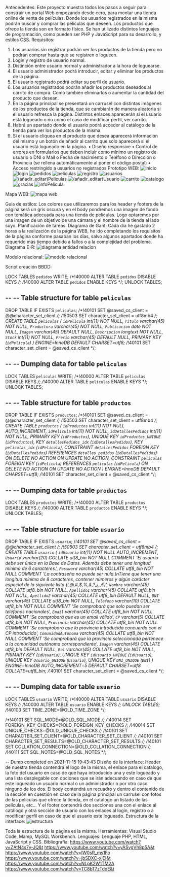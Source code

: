 Antecedentes:
Este proyecto muestra todos los pasos a seguir para construir un portal Web empezando desde cero, para montar una tienda online de venta de películas. Donde los usuarios registrados en la misma podrán buscar y comprar las películas que deseen. Los productos que ofrece la tienda son en formato físico.
Se han utilizado distintos lenguajes de programación, como pueden ser PHP y JavaScript para su desarrollo, y estilos CSS.
Requisitos:
1. Los usuarios sin registrar podrán ver los productos de la tienda pero no podrán comprar hasta que se registren o logueen.
2. Login y registro de usuario normal.
3. Distinción entre usuario normal y administrador a la hora de loguearse.
4. El usuario administrador podrá introducir, editar y eliminar los productos de la página.
5. El usuario registrado podrá editar su perfil de usuario.
6. Los usuarios registrados podrán añadir los productos deseados al carrito de compra. Como también eliminarlos o aumentar la cantidad del producto que desean.
7. En la página principal se presentará un carrusel con distintas imágenes de los productos de la tienda, que se cambiarán de manera aleatoria si el usuario refresca la página. Distintos enlaces aparecerán si el usuario está logueado o no como el caso de modificar perfil, ver carrito.
8. Habrá un apartado donde el usuario podrá acceder al catálogo de la tienda para ver los productos de la misma.
9. Si el usuario cliquea en el producto que desea aparecerá información del mismo y un botón de añadir al carrito que solo aparecerá si el usuario está logueado en la página.
•	Diseño responsive
•	Control de errores en formularios que deben incluir como mínimo un registro de usuario
o	DNI
o	Mail
o	Fecha de nacimiento
o	Teléfono
o	Dirección
o	Provincia (se rellena automáticamente al poner el código postal)
•	Acceso restringido a usuarios no registrados
Prototipo WEB:
![inicio](https://user-images.githubusercontent.com/91693656/142055671-c8994404-5f52-4089-a09e-79caf8a7c464.PNG)
![login](https://user-images.githubusercontent.com/91693656/142055676-5c939cf3-522d-4824-8082-4b465248afe5.PNG)
![pedidos](https://user-images.githubusercontent.com/91693656/142055678-41d92851-e10f-46a5-8157-79524c66b8ce.PNG)
![peliculas](https://user-images.githubusercontent.com/91693656/142055679-65c8e6fb-268b-4b0e-98ed-a0b67f4a490f.PNG)
![registro](https://user-images.githubusercontent.com/91693656/142055680-e3932bee-3991-420e-aaaf-d44fd54627c9.PNG)
![usuarios](https://user-images.githubusercontent.com/91693656/142055682-580175dc-8abd-45bf-a74d-c7a8b27c95d3.PNG)
![(añadir_editar)Peliculas](https://user-images.githubusercontent.com/91693656/142055683-651b990e-faa9-4578-9598-580a21025044.PNG)
![(añadir_editar)Usuario](https://user-images.githubusercontent.com/91693656/142055684-fa32b4b2-dfb6-435f-a575-ead53174a5f5.PNG)
![carrito](https://user-images.githubusercontent.com/91693656/142055689-ed5e8f36-5559-4e93-b8b2-f90d5eba64e6.PNG)
![catalogo](https://user-images.githubusercontent.com/91693656/142055692-821e1b40-21e4-4cd9-9509-0843161f25cc.PNG)
![gracias](https://user-images.githubusercontent.com/91693656/142055693-c8cd1e86-e058-49d0-a81b-dac526127503.PNG)
![infoPelicula](https://user-images.githubusercontent.com/91693656/142055696-3687e1d6-cf00-4584-9b27-27309793dcb7.PNG)

Mapa WEB:
![mapa web](https://user-images.githubusercontent.com/91693656/142055628-462ea049-647b-434b-bdf9-a027daa8d249.PNG)

Guía de estilos:
Los colores que utilizaremos para los header y footers de la página será un gris oscura y en el body pondremos una imagen de fondo con temática adecuada para una tienda de películas.
Logo optaremos por una imagen de un objetivo de una cámara y el nombre de la tienda al lado suyo.
Planificación de tareas. Diagrama de Gant:
Cada día he gastado 2 horas a la realización de la página WEB, he ido completando los requisitos de la página conforme pasaban los días, salvo algunos apartados donde ha requerido más tiempo debido a fallos o a la complejidad del problema.
Diagrama E-R:
 ![diagrama entidad relacion](https://user-images.githubusercontent.com/91693656/142055617-3e4fd36a-9066-4edc-93e2-5c5766c7f0fc.PNG)

Modelo relacional:
![modelo relacional](https://user-images.githubusercontent.com/91693656/142055608-2bb9859b-48e3-4cf6-bf3a-d5e7222213b5.PNG)

Script creación BBDD:

LOCK TABLES `pedidos` WRITE;
/*!40000 ALTER TABLE `pedidos` DISABLE KEYS */;
/*!40000 ALTER TABLE `pedidos` ENABLE KEYS */;
UNLOCK TABLES;

--
-- Table structure for table `peliculas`
--

DROP TABLE IF EXISTS `peliculas`;
/*!40101 SET @saved_cs_client     = @@character_set_client */;
/*!50503 SET character_set_client = utf8mb4 */;
CREATE TABLE `peliculas` (
  `idPelicula` int(11) NOT NULL,
  `Titulo` varchar(45) NOT NULL,
  `Productora` varchar(45) NOT NULL,
  `Publicacion` date NOT NULL,
  `Imagen` varchar(45) DEFAULT NULL,
  `Descripcion` longtext NOT NULL,
  `Stock` int(11) NOT NULL,
  `Precio` varchar(45) DEFAULT NULL,
  PRIMARY KEY (`idPelicula`)
) ENGINE=InnoDB DEFAULT CHARSET=utf8;
/*!40101 SET character_set_client = @saved_cs_client */;

--
-- Dumping data for table `peliculas`
--

LOCK TABLES `peliculas` WRITE;
/*!40000 ALTER TABLE `peliculas` DISABLE KEYS */;
/*!40000 ALTER TABLE `peliculas` ENABLE KEYS */;
UNLOCK TABLES;

--
-- Table structure for table `productos`
--

DROP TABLE IF EXISTS `productos`;
/*!40101 SET @saved_cs_client     = @@character_set_client */;
/*!50503 SET character_set_client = utf8mb4 */;
CREATE TABLE `productos` (
  `idProductos` int(11) NOT NULL AUTO_INCREMENT,
  `idPelicula` int(11) NOT NULL,
  `idDetallesPedidos` int(11) NOT NULL,
  PRIMARY KEY (`idProductos`),
  UNIQUE KEY `idProductos_UNIQUE` (`idProductos`),
  KEY `detallesPedidos_idx` (`idDetallesPedidos`),
  KEY `peliculas_idx` (`idPelicula`),
  CONSTRAINT `detallesPedidos` FOREIGN KEY (`idDetallesPedidos`) REFERENCES `detalles_pedidos` (`idDetallesPedidos`) ON DELETE NO ACTION ON UPDATE NO ACTION,
  CONSTRAINT `peliculas` FOREIGN KEY (`idPelicula`) REFERENCES `peliculas` (`idPelicula`) ON DELETE NO ACTION ON UPDATE NO ACTION
) ENGINE=InnoDB DEFAULT CHARSET=utf8;
/*!40101 SET character_set_client = @saved_cs_client */;

--
-- Dumping data for table `productos`
--

LOCK TABLES `productos` WRITE;
/*!40000 ALTER TABLE `productos` DISABLE KEYS */;
/*!40000 ALTER TABLE `productos` ENABLE KEYS */;
UNLOCK TABLES;

--
-- Table structure for table `usuario`
--

DROP TABLE IF EXISTS `usuario`;
/*!40101 SET @saved_cs_client     = @@character_set_client */;
/*!50503 SET character_set_client = utf8mb4 */;
CREATE TABLE `usuario` (
  `idUsuario` int(11) NOT NULL AUTO_INCREMENT,
  `Usuario` varchar(20) COLLATE utf8_bin NOT NULL COMMENT 'El usuario debe ser único en la Base de Datos. Además debe tener una longitud mínima de 6 caracteres.',
  `Password` varchar(45) COLLATE utf8_bin NOT NULL COMMENT 'La contraseña no puede ser nula.\nTiene que tener una longitud mínima de 8 caracteres, contener números y algún carácter especial de la siguiente lista (!,@,#,$,%,&,?,¿,*,€)',
  `Nombre` varchar(45) COLLATE utf8_bin NOT NULL,
  `Apellido1` varchar(45) COLLATE utf8_bin NOT NULL,
  `Apellido2` varchar(45) COLLATE utf8_bin DEFAULT NULL,
  `DNI` varchar(45) COLLATE utf8_bin NOT NULL,
  `Telefono` varchar(10) COLLATE utf8_bin NOT NULL COMMENT 'Se comprobará que solo puedan ser teléfonos nacionales',
  `Email` varchar(45) COLLATE utf8_bin NOT NULL COMMENT 'Se comprobará que es un email válido',
  `CP` varchar(5) COLLATE utf8_bin NOT NULL,
  `Provincia` varchar(45) COLLATE utf8_bin NOT NULL COMMENT 'Se comprobará que la provincia introducida concuerda con el CP introducido',
  `ComunidadAutonoma` varchar(45) COLLATE utf8_bin NOT NULL COMMENT 'Se comprobará que la provincia seleccionada pertenece a la comunidad autónoma correspondiente',
  `Imagen` varchar(45) COLLATE utf8_bin DEFAULT NULL,
  `Rol` varchar(45) COLLATE utf8_bin NOT NULL,
  PRIMARY KEY (`idUsuario`),
  UNIQUE KEY `idUsuario_UNIQUE` (`idUsuario`),
  UNIQUE KEY `Usuario_UNIQUE` (`Usuario`),
  UNIQUE KEY `DNI_UNIQUE` (`DNI`)
) ENGINE=InnoDB AUTO_INCREMENT=5 DEFAULT CHARSET=utf8 COLLATE=utf8_bin;
/*!40101 SET character_set_client = @saved_cs_client */;

--
-- Dumping data for table `usuario`
--

LOCK TABLES `usuario` WRITE;
/*!40000 ALTER TABLE `usuario` DISABLE KEYS */;
/*!40000 ALTER TABLE `usuario` ENABLE KEYS */;
UNLOCK TABLES;
/*!40103 SET TIME_ZONE=@OLD_TIME_ZONE */;

/*!40101 SET SQL_MODE=@OLD_SQL_MODE */;
/*!40014 SET FOREIGN_KEY_CHECKS=@OLD_FOREIGN_KEY_CHECKS */;
/*!40014 SET UNIQUE_CHECKS=@OLD_UNIQUE_CHECKS */;
/*!40101 SET CHARACTER_SET_CLIENT=@OLD_CHARACTER_SET_CLIENT */;
/*!40101 SET CHARACTER_SET_RESULTS=@OLD_CHARACTER_SET_RESULTS */;
/*!40101 SET COLLATION_CONNECTION=@OLD_COLLATION_CONNECTION */;
/*!40111 SET SQL_NOTES=@OLD_SQL_NOTES */;

-- Dump completed on 2021-11-15 19:43:43
Diseño de la interface:
Header de nuestra tienda contendrá el logo de la misma, el enlace para el catalogo, la foto del usuario en caso de que haya introducido una y este logueado y una lista desplegable con opciones que se irán adecuando en caso de que este logueado un usuario normal o un administrador o por otro caso ninguno de los dos.
El body contendrá un recuadro y dentro el contenido de la sección en cuestión en caso de la página principal un carrusel con fotos de las películas que ofrece la tienda, en el catalogo un listado de las películas, etc…
Y el footer contendrá dos secciones una con el enlace al catálogo y otra sección de usuario con los enlaces al login, registro o a modificar perfil en caso de que el usuario este logueado.
Estructura de la interface:
 ![estructura](https://user-images.githubusercontent.com/91693656/142055253-b395aa20-97f5-4d1b-a822-a4e03b98f37a.PNG)

Toda la estructura de la página es la misma.
Herramientas:
Visual Studio Code, Mamp, MySQL Workbench.
Lenguajes:
Lenguaje PHP, HTML, JavaScript y CSS.
Bibliografía:
https://www.youtube.com/watch?v=ZAtN4s7y-JQ&t
https://www.youtube.com/watch?v=yASvgVh8p5A&t
https://www.youtube.com/watch?v=IW0sR_ms1Fo
https://www.youtube.com/watch?v=jbSDXC-xjEI&t
https://www.youtube.com/watch?v=NLpK2W1TM2A
https://www.youtube.com/watch?v=TC8bT7zTdoE&t

